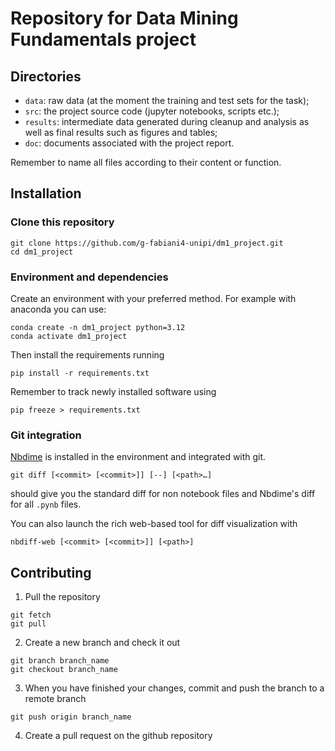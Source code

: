 # Repository for Data Mining Fundamentals project
## Directories
- `data`: raw data (at the moment the training and test sets for the task);
- `src`: the project source code (jupyter notebooks, scripts etc.);
- `results`: intermediate data generated during cleanup and analysis as well as final results such as figures and tables;
- `doc`: documents associated with the project report.

Remember to name all files according to their content or function.

## Installation
### Clone this repository

```
git clone https://github.com/g-fabiani4-unipi/dm1_project.git
cd dm1_project
```

### Environment and dependencies
Create an environment with your preferred method. For example with anaconda you can use:
```
conda create -n dm1_project python=3.12
conda activate dm1_project
```

Then install the requirements running
```
pip install -r requirements.txt
```

Remember to track newly installed software using

```
pip freeze > requirements.txt
```

### Git integration
[Nbdime](https://nbdime.readthedocs.io/en/stable/) is installed in the environment and integrated with git.
```
git diff [<commit> [<commit>]] [--] [<path>…​]
```
should give you the standard diff for non notebook files and Nbdime's diff for all `.pynb` files.

You can also launch the rich web-based tool for diff visualization with
```
nbdiff-web [<commit> [<commit>]] [<path>]
```

## Contributing

1. Pull the repository
```
git fetch
git pull
```
2. Create a new branch and check it out

```
git branch branch_name
git checkout branch_name
```
3. When you have finished your changes, commit and push the branch to a remote branch

```
git push origin branch_name
```
4. Create a pull request on the github repository
